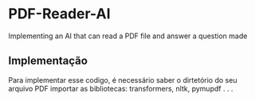 # PDF-Reader-AI
Implementing an AI that can read a PDF file and answer a question made

## Implementação
Para implementar esse codigo, é necessário saber o dirtetório do seu arquivo PDF
importar as bibliotecas: transformers, nltk, pymupdf . . .
